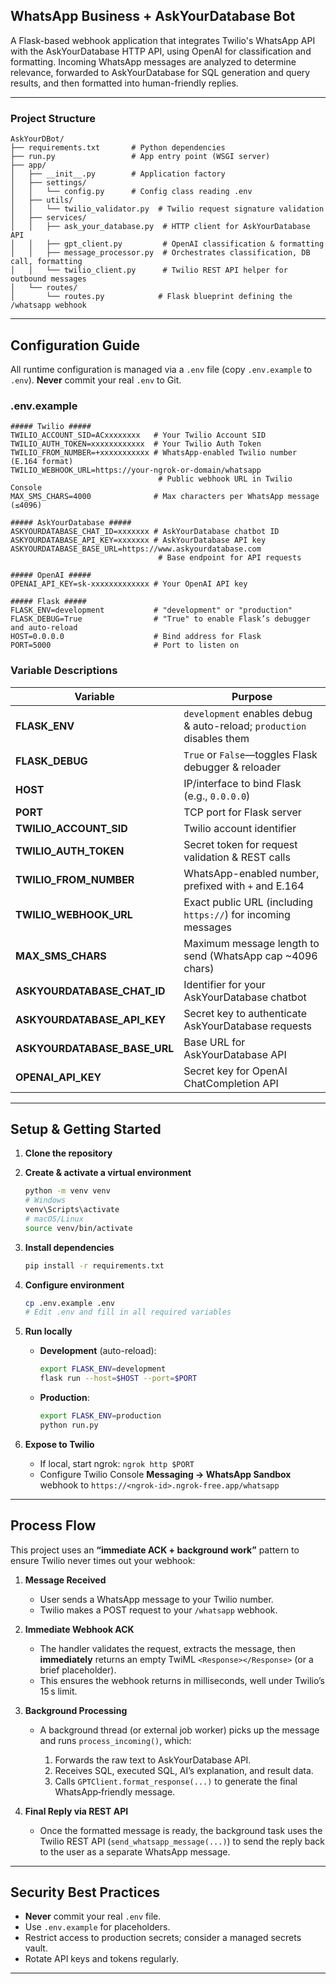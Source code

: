## WhatsApp Business + AskYourDatabase Bot

A Flask-based webhook application that integrates Twilio's WhatsApp API with the AskYourDatabase HTTP API, using OpenAI for classification and formatting. Incoming WhatsApp messages are analyzed to determine relevance, forwarded to AskYourDatabase for SQL generation and query results, and then formatted into human-friendly replies.

---

### Project Structure

```
AskYourDBot/
├── requirements.txt       # Python dependencies
├── run.py                 # App entry point (WSGI server)
├── app/
│   ├── __init__.py        # Application factory
│   ├── settings/
│   │   └── config.py      # Config class reading .env
│   ├── utils/
│   │   └── twilio_validator.py  # Twilio request signature validation
│   ├── services/
│   │   ├── ask_your_database.py  # HTTP client for AskYourDatabase API
│   │   ├── gpt_client.py         # OpenAI classification & formatting
│   │   ├── message_processor.py  # Orchestrates classification, DB call, formatting
│   │   └── twilio_client.py      # Twilio REST API helper for outbound messages
│   └── routes/
│       └── routes.py            # Flask blueprint defining the /whatsapp webhook
```

---

## Configuration Guide

All runtime configuration is managed via a `.env` file (copy `.env.example` to `.env`). **Never** commit your real `.env` to Git.

### .env.example

```dotenv
##### Twilio #####
TWILIO_ACCOUNT_SID=ACxxxxxxxx   # Your Twilio Account SID
TWILIO_AUTH_TOKEN=xxxxxxxxxxxx  # Your Twilio Auth Token
TWILIO_FROM_NUMBER=+xxxxxxxxxxx # WhatsApp-enabled Twilio number (E.164 format)
TWILIO_WEBHOOK_URL=https://your-ngrok-or-domain/whatsapp
                                 # Public webhook URL in Twilio Console
MAX_SMS_CHARS=4000              # Max characters per WhatsApp message (≤4096)

##### AskYourDatabase #####
ASKYOURDATABASE_CHAT_ID=xxxxxxx # AskYourDatabase chatbot ID
ASKYOURDATABASE_API_KEY=xxxxxxx # AskYourDatabase API key
ASKYOURDATABASE_BASE_URL=https://www.askyourdatabase.com
                                 # Base endpoint for API requests

##### OpenAI #####
OPENAI_API_KEY=sk-xxxxxxxxxxxxx # Your OpenAI API key

##### Flask #####
FLASK_ENV=development           # "development" or "production"
FLASK_DEBUG=True                # "True" to enable Flask’s debugger and auto-reload
HOST=0.0.0.0                    # Bind address for Flask
PORT=5000                       # Port to listen on
```

### Variable Descriptions

| Variable                     | Purpose                                                               |
| ---------------------------- | --------------------------------------------------------------------- |
| **FLASK_ENV**                | `development` enables debug & auto-reload; `production` disables them |
| **FLASK_DEBUG**              | `True` or `False`—toggles Flask debugger & reloader                   |
| **HOST**                     | IP/interface to bind Flask (e.g., `0.0.0.0`)                          |
| **PORT**                     | TCP port for Flask server                                             |
| **TWILIO_ACCOUNT_SID**       | Twilio account identifier                                             |
| **TWILIO_AUTH_TOKEN**        | Secret token for request validation & REST calls                      |
| **TWILIO_FROM_NUMBER**       | WhatsApp-enabled number, prefixed with `+` and E.164                  |
| **TWILIO_WEBHOOK_URL**       | Exact public URL (including `https://`) for incoming messages         |
| **MAX_SMS_CHARS**            | Maximum message length to send (WhatsApp cap \~4096 chars)            |
| **ASKYOURDATABASE_CHAT_ID**  | Identifier for your AskYourDatabase chatbot                           |
| **ASKYOURDATABASE_API_KEY**  | Secret key to authenticate AskYourDatabase requests                   |
| **ASKYOURDATABASE_BASE_URL** | Base URL for AskYourDatabase API                                      |
| **OPENAI_API_KEY**           | Secret key for OpenAI ChatCompletion API                              |

---

## Setup & Getting Started

1. **Clone the repository**

2. **Create & activate a virtual environment**

   ```bash
   python -m venv venv
   # Windows
   venv\Scripts\activate
   # macOS/Linux
   source venv/bin/activate
   ```

3. **Install dependencies**

   ```bash
   pip install -r requirements.txt
   ```

4. **Configure environment**

   ```bash
   cp .env.example .env
   # Edit .env and fill in all required variables
   ```

5. **Run locally**

   - **Development** (auto-reload):

     ```bash
     export FLASK_ENV=development
     flask run --host=$HOST --port=$PORT
     ```

   - **Production**:

     ```bash
     export FLASK_ENV=production
     python run.py
     ```

6. **Expose to Twilio**

   - If local, start ngrok: `ngrok http $PORT`
   - Configure Twilio Console **Messaging → WhatsApp Sandbox** webhook to `https://<ngrok-id>.ngrok-free.app/whatsapp`

---

## Process Flow

This project uses an **“immediate ACK + background work”** pattern to ensure Twilio never times out your webhook:

1. **Message Received**

   - User sends a WhatsApp message to your Twilio number.
   - Twilio makes a POST request to your `/whatsapp` webhook.

2. **Immediate Webhook ACK**

   - The handler validates the request, extracts the message, then **immediately** returns an empty TwiML `<Response></Response>` (or a brief placeholder).
   - This ensures the webhook returns in milliseconds, well under Twilio’s 15 s limit.

3. **Background Processing**

   - A background thread (or external job worker) picks up the message and runs `process_incoming()`, which:

     1. Forwards the raw text to AskYourDatabase API.
     2. Receives SQL, executed SQL, AI’s explanation, and result data.
     3. Calls `GPTClient.format_response(...)` to generate the final WhatsApp‑friendly message.

4. **Final Reply via REST API**

   - Once the formatted message is ready, the background task uses the Twilio REST API (`send_whatsapp_message(...)`) to send the reply back to the user as a separate WhatsApp message.

---

## Security Best Practices

- **Never** commit your real `.env` file.
- Use `.env.example` for placeholders.
- Restrict access to production secrets; consider a managed secrets vault.
- Rotate API keys and tokens regularly.

---
